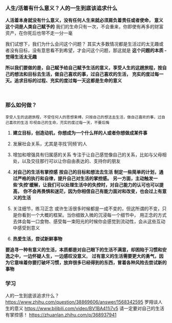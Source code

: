### 人生/活着有什么意义？人的一生到底该追求什么



**人活着本身就没有什么意义，没有任何人生来就必须肩负着责任或者使命， 意义这个词是人类自己赋予的**
我们的生命只有一次，不会重来，你即使有再多的财富资产，在你死后也带不走一分一毫



我们试想下，我们为什么会问这个问题？
其实大多数情况都是生活过的太无趣或者没有目标，没有意思看不到希望，才会问这个问题，那这就是 **这个问题的本质 - 觉得生活太无趣**



**所以我们要做的是，自己赋予给自己赋予生活的意义，享受人生的这趟旅程，按自己的想法和目标去生活，做自己喜欢的事，过自己喜欢的生活，**
**充实的度过每一天。追求目标的过程、充实的度过每一天这都是生命的意义**

​       

### 那么如何做？

`享受人生的这趟旅程，不受任何人的思想束缚，只按自己的想法去生活，做自己喜欢的事，过自己喜欢的生活`
`珍视自己的生命，充实的度过每一天，不要后悔`

1. **建立目标，创造动机，你想成为一个什么样的人或者你想做成某件事**

2. 发展社会关系，尤其是寻找‘同频’的人

3. 增加和增强具有归属感的关系
    专注于让自己感觉像自己的关系，比如与父母相处，以及交往那行可以让你自由表达的、支持你的朋友

4. **对自己的生活有掌控感**
      **按自己的目标和想法去生活**
      **制定一些简单的计划，通过严格的执行和自律，提升自己对生活的掌控感。**
      **另一方面，主动触发一些‘失控’缓解，让我们可以处理生活中的失控时，对自己能力的认可也可以提高，**
      **你不会再畏惧和迷茫，因为你相信自己有能力面对和改变，也会过上有意义的生活**

5. 关注细节，练习正念
      或许生活很多时候都是一成不变的，但这所谓的不变，只是你看到一个大概的框架。当你细致入微的沉浸每一个细节中，
      用正念的方式去体会每一口食物、感受每一束阳光的时候你会感觉到流动性，会从这些互动中感受到意义

6. **热爱生活，尝试新鲜事物**

   

**要追寻一种有意义的生活，本质都是对自己眼下的生活不满意，却困陷于习惯和安逸之中，一边怀疑人生，一边感叹没意义**。
**过有意义的生活需要更大的勇气，因为它意味着你要打破坏习惯，放弃很多已经得到的东西，冒着各种风险去尝试新的事物**



### 学习

人的一生到底该追求什么？<https://www.zhihu.com/question/38869606/answer/1568342595>
罗翔谈人生的意义 <https://www.bilibili.com/video/BV1BA411i7v5>
请一定要对自己的生活有掌控感！ <https://zhuanlan.zhihu.com/p/368937941>